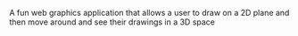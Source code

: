 A fun web graphics application that allows a user to draw on a 2D plane and then move around and see their drawings in a 3D space

